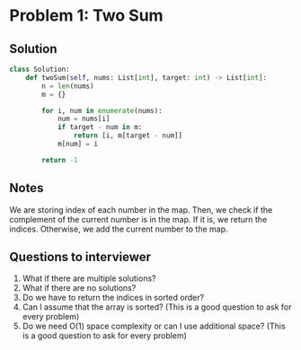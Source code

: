 # Problem 1: Two Sum

## Solution

```py
class Solution:
    def twoSum(self, nums: List[int], target: int) -> List[int]:
        n = len(nums)
        m = {}

        for i, num in enumerate(nums):
            num = nums[i]
            if target - num in m:
                return [i, m[target - num]]
            m[num] = i

        return -1

```

## Notes

We are storing index of each number in the map. Then, we check if the complement of the current number is in the map. If it is, we return the indices. Otherwise, we add the current number to the map.

## Questions to interviewer

1. What if there are multiple solutions?
2. What if there are no solutions?
3. Do we have to return the indices in sorted order?
4. Can I assume that the array is sorted? (This is a good question to ask for every problem)
5. Do we need O(1) space complexity or can I use additional space? (This is a good question to ask for every problem)
